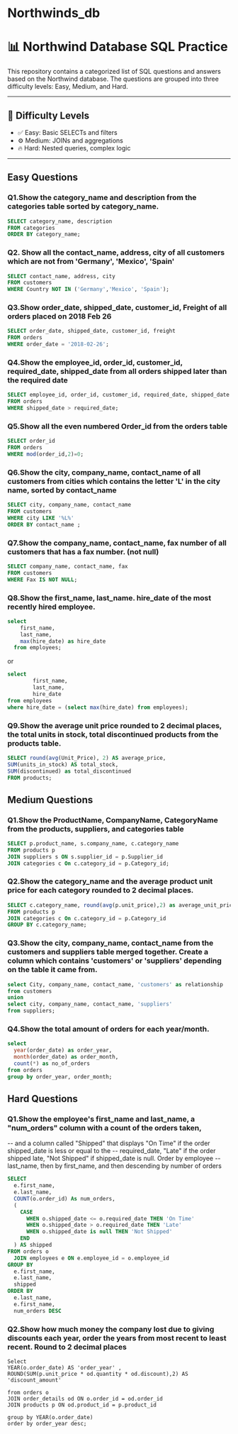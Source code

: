 # Northwinds_db
# 📊 Northwind Database SQL Practice
This repository contains a categorized list of SQL questions and answers based on the Northwind database.
The questions are grouped into three difficulty levels: Easy, Medium, and Hard.

---

## 🧠 Difficulty Levels
- ✅ Easy: Basic SELECTs and filters
- ⚙️ Medium: JOINs and aggregations
- 🔥 Hard: Nested queries, complex logic

---

## Easy Questions

### Q1.Show the category_name and description from the categories table sorted by category_name.

```sql
SELECT category_name, description
FROM categories
ORDER BY category_name;
```

### Q2. Show all the contact_name, address, city of all customers which are not from 'Germany', 'Mexico', 'Spain'

```sql
SELECT contact_name, address, city
FROM customers
WHERE Country NOT IN ('Germany','Mexico', 'Spain');
```

### Q3.Show order_date, shipped_date, customer_id, Freight of all orders placed on 2018 Feb 26

```sql
SELECT order_date, shipped_date, customer_id, freight
FROM orders
WHERE order_date = '2018-02-26';
```

### Q4.Show the employee_id, order_id, customer_id, required_date, shipped_date from all orders shipped later than the required date

```sql
SELECT employee_id, order_id, customer_id, required_date, shipped_date
FROM orders
WHERE shipped_date > required_date;
```

### Q5.Show all the even numbered Order_id from the orders table

```sql
SELECT order_id
FROM orders
WHERE mod(order_id,2)=0;
```

### Q6.Show the city, company_name, contact_name of all customers from cities which contains the letter 'L' in the city name, sorted by contact_name

```sql
SELECT city, company_name, contact_name
FROM customers
WHERE city LIKE '%L%'
ORDER BY contact_name ;
```

### Q7.Show the company_name, contact_name, fax number of all customers that has a fax number. (not null)

```sql
SELECT company_name, contact_name, fax
FROM customers
WHERE Fax IS NOT NULL;
```

### Q8.Show the first_name, last_name. hire_date of the most recently hired employee.

```sql
select 
    first_name,
    last_name,
    max(hire_date) as hire_date
  from employees;
```
or

```sql
select 
		first_name, 
		last_name, 
		hire_date 
from employees
where hire_date = (select max(hire_date) from employees);
```

### Q9.Show the average unit price rounded to 2 decimal places, the total units in stock, total discontinued products from the products table.

```sql
SELECT round(avg(Unit_Price), 2) AS average_price,
SUM(units_in_stock) AS total_stock,
SUM(discontinued) as total_discontinued
FROM products;
```


## Medium Questions

### Q1.Show the ProductName, CompanyName, CategoryName from the products, suppliers, and categories table

```sql
SELECT p.product_name, s.company_name, c.category_name
FROM products p
JOIN suppliers s ON s.supplier_id = p.Supplier_id
JOIN categories c On c.category_id = p.Category_id;
```

### Q2.Show the category_name and the average product unit price for each category rounded to 2 decimal places.

```sql
SELECT c.category_name, round(avg(p.unit_price),2) as average_unit_price
FROM products p
JOIN categories c On c.category_id = p.Category_id
GROUP BY c.category_name;
```

### Q3.Show the city, company_name, contact_name from the customers and suppliers table merged together. Create a column which contains 'customers' or 'suppliers' depending on the table it came from.

```sql
select City, company_name, contact_name, 'customers' as relationship 
from customers
union
select city, company_name, contact_name, 'suppliers'
from suppliers;
```

### Q4.Show the total amount of orders for each year/month.

```sql
select 
  year(order_date) as order_year,
  month(order_date) as order_month,
  count(*) as no_of_orders
from orders
group by order_year, order_month;
```


## Hard Questions

### Q1.Show the employee's first_name and last_name, a "num_orders" column with a count of the orders taken, 
-- and a column called "Shipped" that displays "On Time" if the order shipped_date is less or equal to the 
-- required_date, "Late" if the order shipped late, "Not Shipped" if shipped_date is null. Order by employee 
-- last_name, then by first_name, and then descending by number of orders

```sql
SELECT
  e.first_name,
  e.last_name,
  COUNT(o.order_id) As num_orders,
  (
    CASE
      WHEN o.shipped_date <= o.required_date THEN 'On Time'
      WHEN o.shipped_date > o.required_date THEN 'Late'
      WHEN o.shipped_date is null THEN 'Not Shipped'
    END
  ) AS shipped
FROM orders o
  JOIN employees e ON e.employee_id = o.employee_id
GROUP BY
  e.first_name,
  e.last_name,
  shipped
ORDER BY
  e.last_name,
  e.first_name,
  num_orders DESC
  ```
  
### Q2.Show how much money the company lost due to giving discounts each year, order the years from most recent to least recent. Round to 2 decimal places

``` 
Select 
YEAR(o.order_date) AS 'order_year' , 
ROUND(SUM(p.unit_price * od.quantity * od.discount),2) AS 'discount_amount' 

from orders o 
JOIN order_details od ON o.order_id = od.order_id
JOIN products p ON od.product_id = p.product_id

group by YEAR(o.order_date)
order by order_year desc;
```
